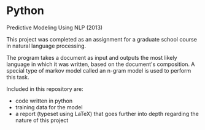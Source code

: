 # Python
Predictive Modeling Using NLP (2013)

This project was completed as an assignment for a graduate school course in natural language processing. 

The program takes a document as input and outputs the most likely language in which it was written, based on the document's composition. A special type of markov model called an n-gram model is used to perform this task.

Included in this repository are: 

- code written in python
- training data for the model 
- a report (typeset using LaTeX) that goes further into depth regarding the nature of this project
